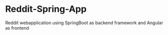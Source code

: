 # Reddit-Spring-App
 Reddit  webapplication using SpringBoot as backend framework and Angular as frontend
